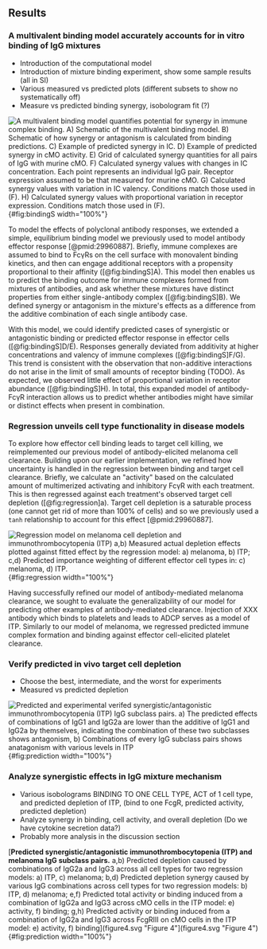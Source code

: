 ## Results

### A multivalent binding model accurately accounts for in vitro binding of IgG mixtures

- Introduction of the computational model
- Introduction of mixture binding experiment, show some sample results (all in SI)
- Various measured vs predicted plots (different subsets to show no systematically off)
- Measure vs predicted binding synergy, isobologram fit (?)

![**A multivalent binding model quantifies potential for synergy in immune complex binding.** A) Schematic of the multivalent binding model. B) Schematic of how synergy or antagonism is calculated from binding predictions. C) Example of predicted synergy in IC. D) Example of predicted synergy in cMO activity. E) Grid of calculated synergy quantities for all pairs of IgG with murine cMO. F) Calculated synergy values with changes in IC concentration. Each point represents an individual IgG pair. Receptor expression assumed to be that measured for murine cMO. G) Calculated synergy values with variation in IC valency. Conditions match those used in (F). H) Calculated synergy values with proportional variation in receptor expression. Conditions match those used in (F).](figureB1.svg "Figure 1"){#fig:bindingS width="100%"}

To model the effects of polyclonal antibody responses, we extended a simple, equilibrium binding model we previously used to model antibody effector response [@pmid:29960887]. Briefly, immune complexes are assumed to bind to FcγRs on the cell surface with monovalent binding kinetics, and then can engage additional receptors with a propensity proportional to their affinity ([@fig:bindingS]A). This model then enables us to predict the binding outcome for immune complexes formed from mixtures of antibodies, and ask whether these mixtures have distinct properties from either single-antibody complex ([@fig:bindingS]B). We defined synergy or antagonism in the mixture's effects as a difference from the additive combination of each single antibody case.

With this model, we could identify predicted cases of synergistic or antagonistic binding or predicted effector response in effector cells ([@fig:bindingS]D/E). Responses generally deviated from additivity at higher concentrations and valency of immune complexes ([@fig:bindingS]F/G). This trend is consistent with the observation that non-additive interactions do not arise in the limit of small amounts of receptor binding (TODO). As expected, we observed little effect of proportional variation in receptor abundance ([@fig:bindingS]H). In total, this expanded model of antibody-FcγR interaction allows us to predict whether antibodies might have similar or distinct effects when present in combination.

### Regression unveils cell type functionality in disease models

To explore how effector cell binding leads to target cell killing, we reimplemented our previous model of antibody-elicited melanoma cell clearance. Building upon our earlier implementation, we refined how uncertainty is handled in the regression between binding and target cell clearance. Briefly, we calculate an "activity" based on the calculated amount of multimerized activating and inhibitory FcγR with each treatment. This is then regressed against each treatment's observed target cell depletion ([@fig:regression]a). Target cell depletion is a saturable process (one cannot get rid of more than 100% of cells) and so we previously used a `tanh` relationship to account for this effect [@pmid:29960887].

![**Regression model on melanoma cell depletion and immunothrombocytopenia (ITP)** a,b) Measured actual depletion effects plotted against fitted effect by the regression model: a) melanoma, b) ITP; c,d) Predicted importance weighting of different effector cell types in: c) melanoma, d) ITP.](figure2.svg "Figure 2"){#fig:regression width="100%"}

Having successfully refined our model of antibody-mediated melanoma clearance, we sought to evaluate the generalizability of our model for predicting other examples of antibody-mediated clearance. Injection of XXX antibody which binds to platelets and leads to ADCP serves as a model of ITP. Similarly to our model of melanoma, we regressed predicted immune complex formation and binding against effector cell-elicited platelet clearance.

### Verify predicted in vivo target cell depletion

- Choose the best, intermediate, and the worst for experiments
- Measured vs predicted depletion

![**Predicted and experimental verifed synergistic/antagonistic immunothrombocytopenia (ITP) IgG subclass pairs.** a) The predicted effects of combinations of IgG1 and IgG2a are lower than the additive of IgG1 and IgG2a by themselves, indicating the combination of these two subclasses shows antagonism, b) Combinations of every IgG subclass pairs shows anatagonism with various levels in ITP](figure3.svg "Figure 3"){#fig:prediction width="100%"}

### Analyze synergistic effects in IgG mixture mechanism

- Various isobolograms BINDING TO ONE CELL TYPE, ACT of 1 cell type, and predicted depletion of ITP, (bind to one FcgR, predicted activity, predicted depletion)
- Analyze synergy in binding, cell activity, and overall depletion (Do we have cytokine secretion data?)
- Probably more analysis in the discussion section

[**Predicted synergistic/antagonistic immunothrombocytopenia (ITP) and melanoma IgG subclass pairs.** a,b) Predicted depletion caused by combinations of IgG2a and IgG3 across all cell types for two regression models: a) ITP, c) melanoma; b,d) Predicted depletion synergy caused by various IgG combinations across cell types for two regression models: b) ITP, d) melanoma; e,f) Predicted total activity or binding induced from a combination of IgG2a and IgG3 across cMO cells in the ITP model: e) activity, f) binding; g,h) Predicted activity or binding induced from a combination of IgG2a and IgG3 across FcgRIII on cMO cells in the ITP model: e) activity, f) binding](figure4.svg "Figure 4"](figure4.svg "Figure 4"){#fig:prediction width="100%"}

